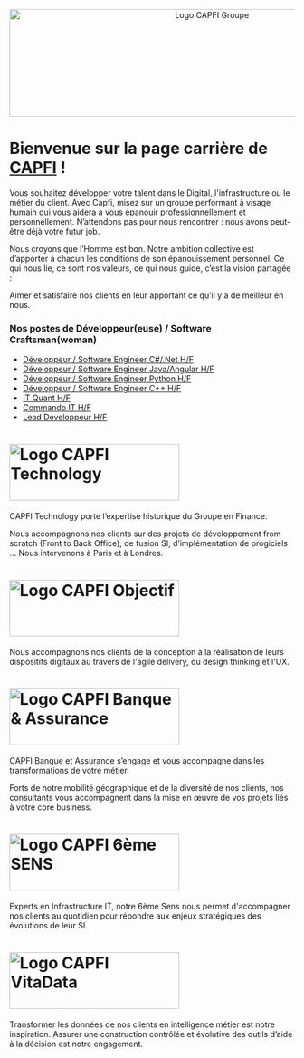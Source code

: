       
<p align="center"><img src="https://user-images.githubusercontent.com/43647938/46158321-e72d3400-c27d-11e8-8efd-3412c5226140.png" alt="Logo CAPFI Groupe" width="700" height="190"></p>

# Bienvenue sur la page carrière de [CAPFI](https://www.capfi.fr/) !

Vous souhaitez développer votre talent dans le Digital, l'infrastructure ou le métier du client. Avec Capfi, misez sur un groupe performant à visage humain qui vous aidera à vous épanouir professionnellement et personnellement. N’attendons pas pour nous rencontrer : nous avons peut-être déjà votre futur job.

Nous croyons que l’Homme est bon. Notre ambition collective est d’apporter à chacun les conditions de son épanouissement personnel. Ce qui nous lie, ce sont nos valeurs, ce qui nous guide, c’est la vision partagée :

Aimer et satisfaire nos clients en leur apportant ce qu’il y a de meilleur en nous.

### Nos postes de Développeur(euse) / Software Craftsman(woman)

* [Développeur / Software Engineer C#/.Net H/F](https://www.capfi.fr/carriere/software-craftsman-developpeur/developpeur-software-engineer-c-net-hf)
* [Développeur / Software Engineer Java/Angular H/F](https://www.capfi.fr/carriere/software-craftsman-developpeur/developpeur-software-engineer-javaangular-hf)
* [Développeur / Software Engineer Python H/F](https://www.capfi.fr/carriere/software-craftsman-developpeur/developpeur-software-engineer-python-hf)
* [Développeur / Software Engineer C++ H/F](https://www.capfi.fr/carriere/software-craftsman-developpeur/developpeur-software-engineer-c-hf)
* [IT Quant H/F](https://www.capfi.fr/carriere/software-craftsman-developpeur/it-quant-hf)
* [Commando IT H/F](https://www.capfi.fr/carriere/software-craftsman-developpeur/commando-it-hf)
* [Lead Developpeur H/F](https://www.capfi.fr/carriere/software-craftsman-developpeur/lead-developer-hf)

# <a href="https://www.capfi.fr/capfi-technology"><img src="https://user-images.githubusercontent.com/43647938/46157766-c3b5b980-c27c-11e8-851e-8097e01a030f.png" alt="Logo CAPFI Technology" width="300" height="100"></a>

CAPFI Technology porte l’expertise historique du Groupe en Finance. 

Nous accompagnons nos clients sur des projets de développement from scratch (Front to Back Office), de fusion SI, d’implémentation de progiciels …
Nous intervenons à  Paris et à  Londres.

# <a href="https://www.capfi.fr/capfi-objectif"><img src="https://user-images.githubusercontent.com/43647938/46158228-b2b97800-c27d-11e8-9a9e-db5bf19762a2.png" alt="Logo CAPFI Objectif" width="300" height="100"></a>

Nous accompagnons nos clients de la conception à la réalisation de leurs dispositifs digitaux au travers de l'agile delivery, du design thinking et l'UX.

# <a href="https://www.capfi.fr/capfi-banque-et-assurance"><img src="https://user-images.githubusercontent.com/43647938/46157967-3161e580-c27d-11e8-9f93-4dbf399fc6e4.png" alt="Logo CAPFI Banque & Assurance" width="300" height="100"></a>

CAPFI Banque et Assurance s’engage et vous accompagne dans les transformations de votre métier. 

Forts de notre mobilité géographique et de la diversité de nos clients, nos consultants vous accompagnent dans la mise en œuvre de vos projets liés à votre core business.

# <a href="https://www.capfi.fr/capfi-sixieme-sens"><img src="https://user-images.githubusercontent.com/43647938/46158148-89005100-c27d-11e8-9176-a04e66117f55.png" alt="Logo CAPFI 6ème SENS" width="300" height="100"></a>

Experts en Infrastructure IT, notre 6ème Sens nous permet d'accompagner nos clients au quotidien pour répondre aux enjeux stratégiques des évolutions de leur SI.

# <a href="https://www.capfi.fr/capfi-vitadata"><img src="https://user-images.githubusercontent.com/43647938/46158269-cebd1980-c27d-11e8-9a91-339e3f530c58.png" alt="Logo CAPFI VitaData" width="300" height="100"></a>

Transformer les données de nos clients en intelligence métier est notre inspiration. Assurer une construction contrôlée et évolutive des outils d’aide à la décision est notre engagement.
